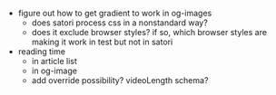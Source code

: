 - figure out how to get gradient to work in og-images
  - does satori process css in a nonstandard way?
  - does it exclude browser styles? if so, which browser styles are making it work in test but not in satori
- reading time
  - in article list
  - in og-image
  - add override possibility? videoLength schema?
